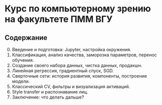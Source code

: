# Курс по компьютерному зрению на факультете ПММ ВГУ

## Содержание

0. Введение и подготовка: Jupyter, настройка окружения.
1. Классификация, анализ качества, заморозка параметров, перенос обучения.
2. Создание своего набора данных, чистка данных, продакшн.
3. Линейная регрессия, градиентный спуск, SGD.
4. Сверточные сети: история развития, компоненты, построение модели.
5. Классический CV, фильтры и визуализация активаций.
6. Style transfer и распознавание лиц.
7. Заключение: что делать дальше?
